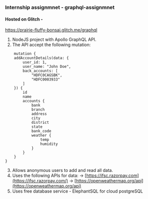 ### Internship assignmnet - graphql-assignmnet
#### Hosted on Glitch -
https://prairie-fluffy-bonsai.glitch.me/graphql


1. NodeJS project with Apollo GraphQL API. 
2. The API accept the following mutation:
```
    mutation {
	addAccountDetails(data: {
		user_id: 1,
		user_name: "John Doe",
		back_accounts: [
			"HDFC0CAGSBK",
			"HDFC0003933"
		]
	}) {
		id
		name
		accounts {
			bank
			branch
			address
			city
			district
			state
			bank_code
			weather {
				temp
				humidity
			}
		}
	}
}
```
3. Allows anonymous users to add and read all data.
4. Uses the following APIs for data:
  -> [https://ifsc.razorpay.com](https://ifsc.razorpay.com/)
  -> [https://openweathermap.org/api](https://openweathermap.org/api)
5. Uses free database service - ElephantSQL for cloud postgreSQL
